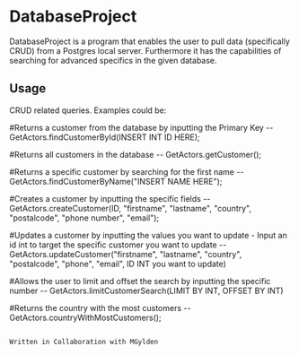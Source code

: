 # DatabaseProject

DatabaseProject is a program that enables the user to pull data (specifically CRUD)
from a Postgres local server. 
Furthermore it has the capabilities of searching for advanced specifics in the given database.


## Usage

CRUD related queries. Examples could be:

#Returns a customer from the database by inputting the Primary Key --
GetActors.findCustomerById(INSERT INT ID HERE);

#Returns all customers in the database --
GetActors.getCustomer();

#Returns a specific customer by searching for the first name -- 
GetActors.findCustomerByName("INSERT NAME HERE");

#Creates a customer by inputting the specific fields --
GetActors.createCustomer(ID, "firstname", "lastname", "country", "postalcode", "phone number", "email");

#Updates a customer by inputting the values you want to update - Input an id int to target the specific customer you want to update --
GetActors.updateCustomer("firstname", "lastname", "country", "postalcode", "phone", "email", ID INT you want to update)

#Allows the user to limit and offset the search by inputting the specific number -- 
GetActors.limitCustomerSearch(LIMIT BY INT, OFFSET BY INT) 

#Returns the country with the most customers -- 
GetActors.countryWithMostCustomers();

```

Written in Collaboration with MGylden
